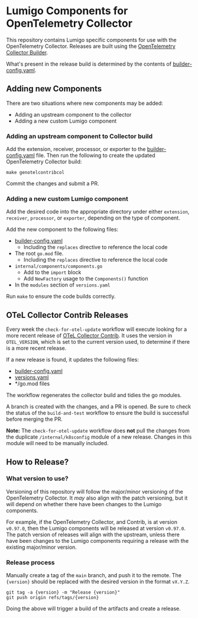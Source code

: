 # Lumigo Components for OpenTelemetry Collector

This repository contains Lumigo specific components for use with the OpenTelemetry Collector.
Releases are built using the [OpenTelemetry Collector Builder](https://opentelemetry.io/docs/collector/custom-collector/).

What's present in the release build is determined by the contents of [builder-config.yaml](cmd/otelcontribcol/builder-config.yaml).

## Adding new Components

There are two situations where new components may be added:

- Adding an upstream component to the collector
- Adding a new custom Lumigo component

### Adding an upstream component to Collector build

Add the extension, receiver, processor, or exporter to the [builder-config.yaml](cmd/otelcontribcol/builder-config.yaml) file.
Then run the following to create the updated OpenTelemetry Collector build:

```shell
make genotelcontribcol
```

Commit the changes and submit a PR.

### Adding a new custom Lumigo component

Add the desired code into the appropriate directory under either `extension`, `receiver`, `processor`, or `exporter`,
depending on the type of component.

Add the new component to the following files:

- [builder-config.yaml](cmd/otelcontribcol/builder-config.yaml)
  - Including the `replaces` directive to reference the local code
- The root `go.mod` file.
  - Including the `replaces` directive to reference the local code
- `internal/components/components.go`
  - Add to the `import` block
  - Add `NewFactory` usage to the `Components()` function
- In the `modules` section of `versions.yaml`

Run `make` to ensure the code builds correctly.

## OTeL Collector Contrib Releases

Every week the `check-for-otel-update` workflow will execute looking for a more recent release
of [OTeL Collector Contrib](https://github.com/open-telemetry/opentelemetry-collector-contrib).
It uses the version in `OTEL_VERSION`, which is set to the current version used,
to determine if there is a more recent release.

If a new release is found, it updates the following files:

- [builder-config.yaml](cmd/otelcontribcol/builder-config.yaml)
- [versions.yaml](versions.yaml)
- */go.mod files

The workflow regenerates the collector build and tidies the go modules.

A branch is created with the changes, and a PR is opened.
Be sure to check the status of the `build-and-test` workflow to ensure the build is successful before merging the PR.

**Note:** The `check-for-otel-update` workflow does **not** pull the changes from the duplicate `/internal/k8sconfig` module of a new release. Changes in this module will need to be manually included.

## How to Release?

### What version to use?

Versioning of this repository will follow the major/minor versioning of the OpenTelemetry Collector.
It *may* also align with the patch versioning, but it will depend on whether there have been changes to the Lumigo components.

For example, if the OpenTelemetry Collector, and Contrib, is at version `v0.97.0`,
then the Lumigo components will be released at version `v0.97.0`.
The patch version of releases will align with the upstream,
unless there have been changes to the Lumigo components requiring a release with the existing major/minor version.

### Release process

Manually create a tag of the `main` branch, and push it to the remote.
The `{version}` should be replaced with the desired version in the format `vX.Y.Z`.

```shell
git tag -a {version} -m "Release {version}"
git push origin refs/tags/{version}
```

Doing the above will trigger a build of the artifacts and create a release.

